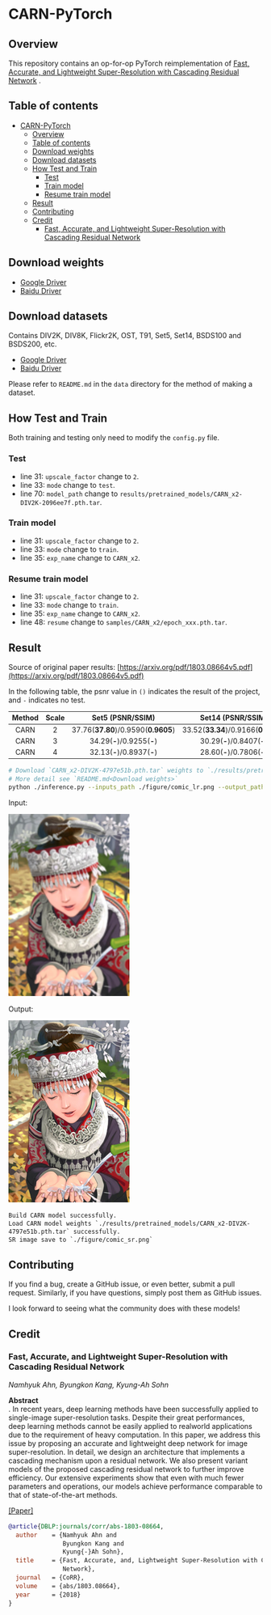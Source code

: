 # CARN-PyTorch

## Overview

This repository contains an op-for-op PyTorch reimplementation
of [Fast, Accurate, and Lightweight Super-Resolution with Cascading Residual Network](https://arxiv.org/abs/1803.08664v5)
.

## Table of contents

- [CARN-PyTorch](#carn-pytorch)
    - [Overview](#overview)
    - [Table of contents](#table-of-contents)
    - [Download weights](#download-weights)
    - [Download datasets](#download-datasets)
    - [How Test and Train](#how-test-and-train)
        - [Test](#test)
        - [Train model](#train-model)
        - [Resume train model](#resume-train-model)
    - [Result](#result)
    - [Contributing](#contributing)
    - [Credit](#credit)
        - [Fast, Accurate, and Lightweight Super-Resolution with Cascading Residual Network](#fast-accurate-and-lightweight-super-resolution-with-cascading-residual-network)

## Download weights

- [Google Driver](https://drive.google.com/drive/folders/17ju2HN7Y6pyPK2CC_AqnAfTOe9_3hCQ8?usp=sharing)
- [Baidu Driver](https://pan.baidu.com/s/1yNs4rqIb004-NKEdKBJtYg?pwd=llot)

## Download datasets

Contains DIV2K, DIV8K, Flickr2K, OST, T91, Set5, Set14, BSDS100 and BSDS200, etc.

- [Google Driver](https://drive.google.com/drive/folders/1A6lzGeQrFMxPqJehK9s37ce-tPDj20mD?usp=sharing)
- [Baidu Driver](https://pan.baidu.com/s/1o-8Ty_7q6DiS3ykLU09IVg?pwd=llot)

Please refer to `README.md` in the `data` directory for the method of making a dataset.

## How Test and Train

Both training and testing only need to modify the `config.py` file.

### Test

- line 31: `upscale_factor` change to `2`.
- line 33: `mode` change to `test`.
- line 70: `model_path` change to `results/pretrained_models/CARN_x2-DIV2K-2096ee7f.pth.tar`.

### Train model

- line 31: `upscale_factor` change to `2`.
- line 33: `mode` change to `train`.
- line 35: `exp_name` change to `CARN_x2`.

### Resume train model

- line 31: `upscale_factor` change to `2`.
- line 33: `mode` change to `train`.
- line 35: `exp_name` change to `CARN_x2`.
- line 48: `resume` change to `samples/CARN_x2/epoch_xxx.pth.tar`.

## Result

Source of original paper results: [https://arxiv.org/pdf/1803.08664v5.pdf](https://arxiv.org/pdf/1803.08664v5.pdf)

In the following table, the psnr value in `()` indicates the result of the project, and `-` indicates no test.

| Method | Scale |          Set5 (PSNR/SSIM)           |          Set14 (PSNR/SSIM)          |         BSD100 (PSNR/SSIM)          |        Urban100 (PSNR/SSIM)         |
|:------:|:-----:|:-----------------------------------:|:-----------------------------------:|:-----------------------------------:|:-----------------------------------:|
|  CARN  |   2   | 37.76(**37.80**)/0.9590(**0.9605**) | 33.52(**33.34**)/0.9166(**0.9159**) | 32.09(**32.04**)/0.8978(**0.8988**) | 31.92(**31.48**)/0.9256(**0.9220**) |
|  CARN  |   3   |     34.29(**-**)/0.9255(**-**)      |     30.29(**-**)/0.8407(**-**)      |     29.06(**-**)/0.8034(**-**)      |     28.06(**-**)/0.8493(**-**)      |
|  CARN  |   4   |     32.13(**-**)/0.8937(**-**)      |     28.60(**-**)/0.7806(**-**)      |     27.58(**-**)/0.7349(**-**)      |     26.07(**-**)/0.7837(**-**)      |

```bash
# Download `CARN_x2-DIV2K-4797e51b.pth.tar` weights to `./results/pretrained_models`
# More detail see `README.md<Download weights>`
python ./inference.py --inputs_path ./figure/comic_lr.png --output_path ./figure/comic_sr.png --weights_path ./results/pretrained_models/CARN_x2-DIV2K-4797e51b.pth.tar
```

Input:

<span align="center"><img width="240" height="360" src="figure/comic_lr.png"/></span>

Output:

<span align="center"><img width="240" height="360" src="figure/comic_sr.png"/></span>

```text
Build CARN model successfully.
Load CARN model weights `./results/pretrained_models/CARN_x2-DIV2K-4797e51b.pth.tar` successfully.
SR image save to `./figure/comic_sr.png`
```

## Contributing

If you find a bug, create a GitHub issue, or even better, submit a pull request. Similarly, if you have questions,
simply post them as GitHub issues.

I look forward to seeing what the community does with these models!

## Credit

### Fast, Accurate, and Lightweight Super-Resolution with Cascading Residual Network

_Namhyuk Ahn, Byungkon Kang, Kyung-Ah Sohn_ <br>

**Abstract** <br>
. In recent years, deep learning methods have been successfully applied to single-image super-resolution tasks. Despite
their great performances, deep learning methods cannot be easily applied to realworld applications due to the
requirement of heavy computation. In this paper, we address this issue by proposing an accurate and lightweight deep
network for image super-resolution. In detail, we design an architecture that implements a cascading mechanism upon a
residual network. We also present variant models of the proposed cascading residual network to further improve
efficiency. Our extensive experiments show that even with much fewer parameters and operations, our models achieve
performance comparable to that of state-of-the-art methods.

[[Paper]](https://arxiv.org/pdf/1803.08664v5.pdf)

```bibtex
@article{DBLP:journals/corr/abs-1803-08664,
  author    = {Namhyuk Ahn and
               Byungkon Kang and
               Kyung{-}Ah Sohn},
  title     = {Fast, Accurate, and, Lightweight Super-Resolution with Cascading Residual
               Network},
  journal   = {CoRR},
  volume    = {abs/1803.08664},
  year      = {2018}
}
```
